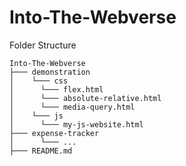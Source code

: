 # Into-The-Webverse

Folder Structure

```
Into-The-Webverse
├─── demonstration
│    └─── css
│      └─── flex.html
│      └─── absolute-relative.html
│      └─── media-query.html
│    └─── js
│      └─── my-js-website.html
├─── expense-tracker
│      └─── ...
├─── README.md
```
